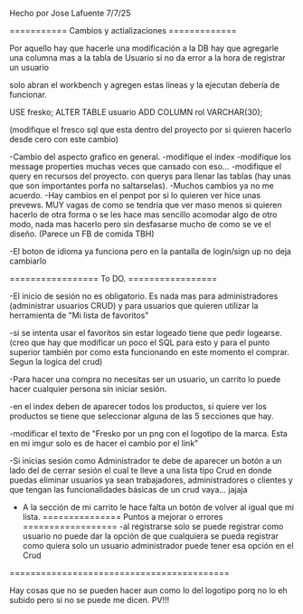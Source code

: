 Hecho por Jose Lafuente 7/7/25

=========== Cambios y actializaciones ============= 

Por aquello hay que hacerle una modificación a la DB hay que agregarle una columna mas a la tabla de Usuario si no da error a la hora de registrar un usuario

solo abran el workbench y agregen estas líneas y la ejecutan debería de funcionar.

USE fresko;
ALTER TABLE usuario ADD COLUMN rol VARCHAR(30);

(modifique el fresco sql que esta dentro del proyecto por si quieren hacerlo desde cero con este cambio)

-Cambio del aspecto grafico en general.
-modifique el index 
-modifique los message properties muchas veces que cansado con eso...
-modifique el query en recursos del proyecto. con querys para llenar las tablas (hay unas que son importantes porfa no saltarselas). 
-Muchos cambios ya no me acuerdo.
-Hay cambios en el penpot por si lo quieren ver hice unas prevews. MUY vagas de como se tendría que ver maso menos si quieren hacerlo de otra forma o se les hace mas sencillo acomodar algo de otro modo, nada mas hacerlo pero sin desfasarse mucho de como se ve el diseño. (Parece un FB de comida TBH)

-El boton de idioma ya funciona pero en la pantalla de login/sign up no deja cambiarlo

================= To DO. =================

-El inicio de sesión no es obligatorio. Es nada mas para administradores (administrar usuarios CRUD) y para usuarios que quieren utilizar la herramienta de "Mi lista de favoritos" 

-si se intenta usar el favoritos sin estar logeado tiene que pedir logearse. (creo que hay que modificar un poco el SQL para esto y para el punto superior también por como esta funcionando en este momento el comprar. Segun la logica del crud)

-Para hacer una compra no necesitas ser un usuario, un carrito lo puede hacer cualquier persona sin iniciar sesión. 

-en el index deben de aparecer todos los productos, si quiere ver los productos se tiene que seleccionar alguna de las 5 secciones que hay. 

-modificar el texto de "Fresko por un png  con el logotipo de la marca. Esta en  mi imgur solo es de hacer el cambio por el link"

-Si inicias sesión como Administrador te debe de aparecer un botón a un lado del de cerrar sesión el cual te lleve a una lista tipo Crud en donde puedas eliminar usuarios ya sean trabajadores, administradores o clientes y que tengan las funcionalidades básicas de un crud vaya... jajaja 

- A la  sección de mi carrito le hace falta un botón de volver al igual que mi lista. 
=============== Puntos a mejorar o errores ==================
-al registrarse solo se puede registrar como usuario no puede dar la opción de que cualquiera se pueda registrar como quiera solo un usuario administrador puede tener esa opción en el Crud



==========================================

Hay cosas que no se pueden hacer aun como lo del logotipo porq no lo eh subido pero si no se puede me dicen. PV!!!
